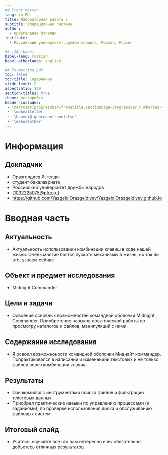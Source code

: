 ```yaml
---
## Front matter
lang: ru-RU
title: Лабораторная работа 7
subtitle: Операционные системы
author:
  - Оразгелдиев Язгелди
institute:
  - Российский университет дружбы народов, Москва, Россия

## i18n babel
babel-lang: russian
babel-otherlangs: english

## Formatting pdf
toc: false
toc-title: Содержание
slide_level: 2
aspectratio: 169
section-titles: true
theme: metropolis
header-includes:
 - \metroset{progressbar=frametitle,sectionpage=progressbar,numbering=fraction}
 - '\makeatletter'
 - '\beamer@ignorenonframefalse'
 - '\makeatother'
---
```


# Информация

## Докладчик

  * Оразгелдиев Язгелди
  * студент бакалавриата
  * Российский университет дружбы народов
  * [1032225075@pfur.ru]
  * <https://github.com/YazgeldiOrazgeldiyev/YazgeldiOrazgeldiyev.github.io>
  
# Вводная часть

## Актуальность

- Актуальность использовании комбинации клавиш в ходе нашей жизни. Очень многие боятся пускать механизмы в жизнь, но так ли это, узнаем сейчас

## Объект и предмет исследования

- Midnight Commander

## Цели и задачи

- Освоение основных возможностей командной оболочки Midnight Commander. Приобретение навыков практической работы по просмотру каталогов и файлов; манипуляций с ними.

## Содержание исследования

- Я освоил возможноности командной оболочки Миднайт коммандер. Попрактиковался в написании и измененини текстовых и не только файлов через комбинации клавиш.

## Результаты

- Ознакомился с инструментами поиска файлов и фильтрации текстовых данных.
- Приобрел практические навыки по управлению процессами (и заданиями), по
проверке использования диска и обслуживанию файловых систем.

## Итоговый слайд

- Учитесь, изучайте все что вам интересно и вы обязательно добьетесь отличных результатов.
